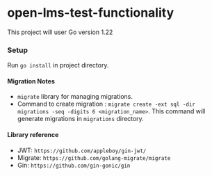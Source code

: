 # open-lms-test-functionality

This project will user Go version  1.22

### Setup
Run `go install` in project directory.

#### Migration Notes
- `migrate` library for managing migrations.
- Command to create migration : `migrate create -ext sql -dir migrations -seq -digits 6 <migration_name>`. This command will generate migrations in `migrations` directory.


#### Library reference
- JWT: `https://github.com/appleboy/gin-jwt/`
- Migrate: `https://github.com/golang-migrate/migrate`
- Gin: `https://github.com/gin-gonic/gin`